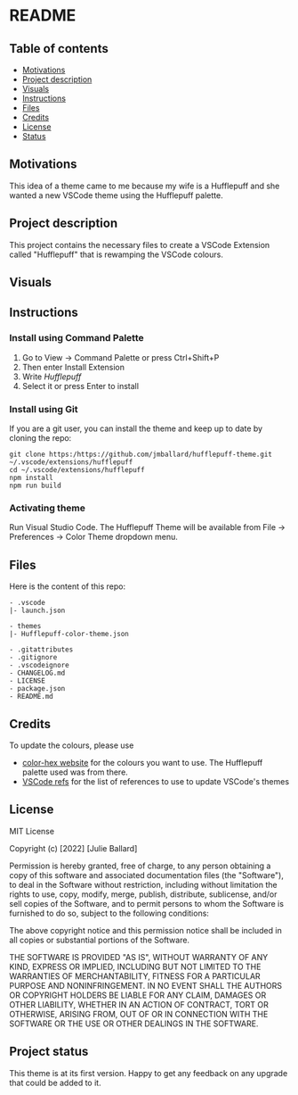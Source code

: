 # README


## Table of contents

- [Motivations](#motivations)
- [Project description](#description)
- [Visuals](#visuals)
- [Instructions](#instructions)
- [Files](#files)
- [Credits](#credits)
- [License](#license)
- [Status](#status)


## Motivations <a name="motivations"></a>

This idea of a theme came to me because my wife is a Hufflepuff and she wanted a new VSCode theme using the Hufflepuff palette.


## Project description <a name="description"></a>

This project contains the necessary files to create a VSCode Extension called "Hufflepuff" that is rewamping the VSCode colours.

## Visuals <a name="visuals"></a>



## Instructions <a name="instructions"></a>

### Install using Command Palette

1. Go to View -> Command Palette or press Ctrl+Shift+P
2. Then enter Install Extension
3. Write *Hufflepuff*
4. Select it or press Enter to install

### Install using Git
If you are a git user, you can install the theme and keep up to date by cloning the repo:

```console
git clone https:/https://github.com/jmballard/hufflepuff-theme.git ~/.vscode/extensions/hufflepuff
cd ~/.vscode/extensions/hufflepuff
npm install
npm run build
```

### Activating theme
Run Visual Studio Code. The Hufflepuff Theme will be available from File -> Preferences -> Color Theme dropdown menu.

## Files <a name="files"></a>

Here is the content of this repo:

```text
- .vscode
|- launch.json

- themes
|- Hufflepuff-color-theme.json

- .gitattributes
- .gitignore
- .vscodeignore
- CHANGELOG.md
- LICENSE
- package.json
- README.md

```


## Credits <a name="credits"></a>

To update the colours, please use

- [color-hex website](https://www.color-hex.com/) for the colours you want to use. The Hufflepuff palette used was from there.
- [VSCode refs](https://code.visualstudio.com/api/references/theme-color) for the list of references to use to update VSCode's themes
 

## License <a name="license"></a>

MIT License

Copyright (c) [2022] [Julie Ballard]

Permission is hereby granted, free of charge, to any person obtaining a copy
of this software and associated documentation files (the "Software"), to deal
in the Software without restriction, including without limitation the rights
to use, copy, modify, merge, publish, distribute, sublicense, and/or sell
copies of the Software, and to permit persons to whom the Software is
furnished to do so, subject to the following conditions:

The above copyright notice and this permission notice shall be included in all
copies or substantial portions of the Software.

THE SOFTWARE IS PROVIDED "AS IS", WITHOUT WARRANTY OF ANY KIND, EXPRESS OR
IMPLIED, INCLUDING BUT NOT LIMITED TO THE WARRANTIES OF MERCHANTABILITY,
FITNESS FOR A PARTICULAR PURPOSE AND NONINFRINGEMENT. IN NO EVENT SHALL THE
AUTHORS OR COPYRIGHT HOLDERS BE LIABLE FOR ANY CLAIM, DAMAGES OR OTHER
LIABILITY, WHETHER IN AN ACTION OF CONTRACT, TORT OR OTHERWISE, ARISING FROM,
OUT OF OR IN CONNECTION WITH THE SOFTWARE OR THE USE OR OTHER DEALINGS IN THE
SOFTWARE.

## Project status  <a name="status"></a>

This theme is at its first version. Happy to get any feedback on any upgrade that could be added to it.
